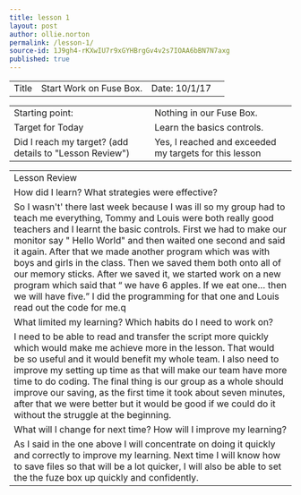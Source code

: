 ```yaml
---
title: lesson 1
layout: post
author: ollie.norton
permalink: /lesson-1/
source-id: 1J9gh4-rKXwIU7r9xGYHBrgGv4v2s7IOAA6bBN7N7axg
published: true
---
```

     

<table>
  <tr>
    <td>Title</td>
    <td>Start Work on Fuse Box.</td>
    <td>Date: 10/1/17</td>
    <td></td>
  </tr>
</table>


<table>
  <tr>
    <td>Starting point:</td>
    <td>Nothing in our Fuse Box.</td>
  </tr>
  <tr>
    <td>Target for Today</td>
    <td>Learn the basics controls.</td>
  </tr>
  <tr>
    <td>Did I reach my target? 
(add details to "Lesson Review")</td>
    <td> Yes, I reached and exceeded my targets for this lesson</td>
  </tr>
</table>


<table>
  <tr>
    <td>Lesson Review</td>
  </tr>
  <tr>
    <td>How did I learn? What strategies were effective? </td>
  </tr>
  <tr>
    <td>So I wasn't' there last week because I was ill so my group had to teach me everything, Tommy and Louis were both really good teachers and I learnt the basic controls. First we had to make our monitor say " Hello World" and then waited one second and said it again. After that we made another program which was with boys and girls in the class. Then we saved them both onto all of our memory sticks. After we saved it, we started work on a new program which said that “ we have 6 apples. If we eat one… then we will have five.” I did the programming for that one and Louis read out the code for me.q</td>
  </tr>
  <tr>
    <td>What limited my learning? Which habits do I need to work on? </td>
  </tr>
  <tr>
    <td>I need to be able to read and transfer the script more quickly which would make me achieve more in the lesson. That would be so useful and it would benefit my whole team. I also need to improve my setting up time as that will make our team have more time to do coding. The final thing is our group as a whole should improve our saving, as the first time it took about seven minutes, after that we were better but it would be good if we could do it without the struggle at the beginning.</td>
  </tr>
  <tr>
    <td>What will I change for next time? How will I improve my learning?</td>
  </tr>
  <tr>
    <td>As I said in the one above I will concentrate on doing it quickly and correctly to improve my learning. Next time I will know how to save files so that will be a lot quicker, I will also be able to set the the fuze box up quickly and confidently. </td>
  </tr>
</table>


